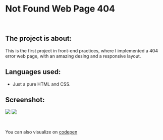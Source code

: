 # Not Found Web Page 404

<br>

## The project is about:

This is the first project in front-end practices, where I implemented a 404 error web page, with an amazing desing and a responsive layout.


## Languages used:

- Just a pure HTML and CSS.

## Screenshot:

![](https://i.imgur.com/ggoYPWA.png)  ![](https://i.imgur.com/zmkoKiZ.png)

<br>

You can also visualize on [codepen](https://codepen.io/Boul3ez/pen/rNjxJJd?editors=1100)